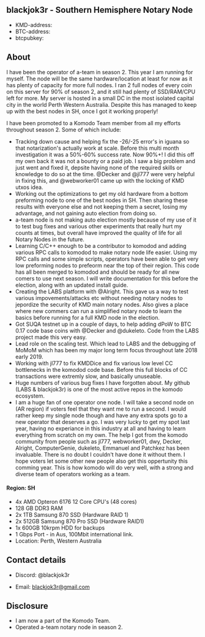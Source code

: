 ## blackjok3r - Southern Hemisphere Notary Node
- KMD-address: 
- BTC-address: 
- btcpubkey: 

## About 
I have been the operator of a-team in season 2. This year I am running for myself. The node will be the same hardware/location at least for now as it has plenty of capacity for more full nodes. I ran 2 full nodes of every coin on this server for 90% of season 2, and it still had plenty of SSD/RAM/CPU left for more. My server is hosted in a small DC in the most isolated capital city in the world Perth Western Australia. Despite this has managed to keep up with the best nodes in SH, once I got it working properly!

I have been promoted to a Komodo Team member from all my efforts throughout season 2. Some of which include: 
- Tracking down cause and helping fix the -26/-25 error's in iguana so that notarization's actually work at scale. Before this multi month investigation it was a 50%-60% success rate. Now 90%+! I did this off my own back it was not a bounty or a paid job. I saw a big problem and just went and fixed it, depsite having none of the required skills or knowledge to do so at the time. @Decker and @jl777 were very helpful in fixing this, and @webworker01 came up with the locking of KMD utxos idea. 
- Working out the optimizations to get my old hardware from a bottom preforming node to one of the best nodes in SH. Then sharing these results with everyone else and not keeping them a secret, losing my advantage, and not gaining auto election from doing so. 
- a-team node is not making auto election mostly because of my use of it to test bug fixes and various other experiments that really hurt my counts at times, but overall have improved the quality of life for all Notary Nodes in the future. 
- Learning C/C++ enough to be a contributor to komodod and adding various RPC calls to komodod to make notary node life easier. Using my RPC calls and some simple scripts, operators have been able to get very low preforming nodes to prefeorm near the top of their region. This code has all been merged to komodod and should be ready for all new comers to use next season. I will write documentation for this before the election, along with an updated install guide.
- Creating the LABS platform with @Alright. This gave us a way to test various impovements/attacks etc without needing notary nodes to jepordize the security of KMD main notary nodes. Also gives a place where new commers can run a simplified notary node to learn the basics before running for a full KMD node in the election.
- Got SUQA testnet up in a couple of days, to help adding dPoW to BTC 0.17 code base coins with @Decker and @dukeleto. Code from the LABS project made this very easy. 
- Lead role on the scaling test. Which lead to LABS and the debugging of MoMoM which has been my major long term focus throughout late 2018 early 2019. 
- Working with jl777 to fix KMDDice and fix various low level CC bottlenecks in the komodod code base. Before this full blocks of CC transactions were extremly slow, and basically unuseable. 
- Huge numbers of various bug fixes I have forgotten about. My github (LABS & blackjok3r) is one of the most active repos in the komodo ecosystem. 
- I am a huge fan of one operator one node. I will take a second node on (AR region) if voters feel that they want me to run a second. I would rather keep my single node though and have any extra spots go to a new operator that deserves a go. I was very lucky to get my spot last year, having no experiance in this industry at all and having to learn everything from scratch on my own. The help I got from the komodo community from people such as jl777, webworker01, dwy, Decker, Alright, ComputerGenie, dukeleto, Emmanuel and Patchkez has been invaluable. There is no doubt I couldn't have done it without them. I hope voters let some other new people also get this oppertunity this comming year. This is how komodo will do very well, with a strong and diverse team of operators working as a team. 

#### Region: SH
- 4x AMD Opteron 6176 12 Core CPU's (48 cores)
- 128 GB DDR3 RAM
- 2x 1TB Samsung 870 SSD (Hardware RAID 1)
- 2x 512GB Samsung 870 Pro SSD (Hardware RAID1)
- 1x 600GB 10krpm HDD for backups
- 1 Gbps Port - in Aus, 100Mbit international link.
- Location: Perth, Western Australia


## Contact details

- Discord: @blackjok3r
		 
- Email: blackjok3r@gmail.com

## Disclosure

- I am now a part of the Komodo Team. 
- Operated a-team notary node in season 2.
